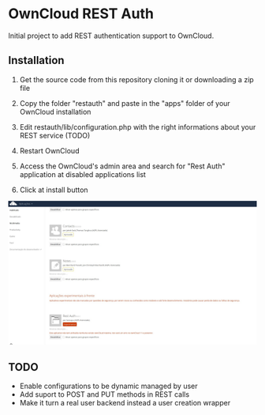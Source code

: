 OwnCloud REST Auth
============

Initial project to add REST authentication support to OwnCloud.


Installation
-----

1) Get the source code from this repository cloning it or downloading a zip file

2) Copy the folder "restauth" and paste in the "apps" folder of your OwnCloud installation

3) Edit restauth/lib/configuration.php with the right informations about your REST service (TODO)

4) Restart OwnCloud

5) Access the OwnCloud's admin area and search for "Rest Auth" application at disabled applications list

6) Click at install button


![Installed Sample](sample.jpg?raw=true)


TODO
-----

- Enable configurations to be dynamic managed by user
- Add suport to POST and PUT methods in REST calls
- Make it turn a real user backend instead a user creation wrapper



